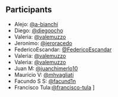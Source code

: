 ## Participants

- Alejo: [@a-bianchi](https://github.com/a-bianchi)
- Diego: [@diegoocho](https://github.com/diegoocho)
- Valeria: [@valemuzzo](https://github.com/valemuzzo)
- Jeronimo: [@jeroracedo](https://github.com/jeroracedo)
- FedericoEscandar: [@FedericoEscandar](https://github.com/FedericoEscandar)
- Valeria: [@valemuzzo](https://github.com/valemuzzo)
- Valeria: [@valemuzzo](https://github.com/valemuzzo)
- Juan M: [@juanchimerlo10](https://github.com/juanchimerlo10)
- Mauricio V: [@mhvagliati](https://github.com/mhvagliati)
- Facundo S S: [@facund1n](https://github.com/facund1n)
- Francisco Tula:[@francisco-tula](https://github.com/fracisco-tula) ]
